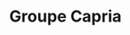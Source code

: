 ---
title: "Groupe Capria"
description: "Nous sommes un groupe qui fourni plusieurs services dans différents secteurs d'activités. Nous facilitons vos tâches grace à notre équipe jeune et dynamique."
image: "/images/capria-admin.jpg"
banner:
  title: Votre partenaire fiable et économique pour vos travaux d’externalisation
  content: Expert en outsourcing qui répond à vos besoins sur vos projets d’externalisation tout en respectant votre budget.
  image: /images/banner-art.png
  button:
    label: "Contactez Nous"
    link: "/contact"
    enable: true

# services
services:
  
  - title: "Capria Tech"
    content: "Filiale du Groupe CAPRIA crée en 2022, CAPRIA TECH est une agence digitale qui dans le domaine du Web, Programmation, Developpement d'application, Maintenance Informatique, Systeme et Reseau."
    images:
      - "/images/tech/app.png"
    button:
      enable: true
      label: Consulter
      link: /tech

  - title: "Capria Security"
    content: "Filiale du Groupe CAPRIA créée en 2022, CAPRIA Security est une agence de sécurité privée intervient dans les domaines de la Sûreté / Sécurité et de la protection rapprochée sis à Antananarivo."
    images:
      - "/images/security/police-dog.png"
    button:
      enable: true
      label: Consulter
      link: /security

  - title: "Capria Outsourcing"
    content: "Expert en outsourcing, Capria répond à vos besoins sur vos projets d'externalisation en respectant votre budget. Nous vous proposons une équipe d'experts ayant au moins 5 ans d'expérience dans chaque domaine. Chacun excelle brillamment dans chaque métier et possède de solide référence au niveau international"
    images:
      - "/images/outsourcing/outsource.png"
    button:
      enable: true
      label: Consulter
      link: /outsourcing

  - title: "Capria Event"
    content: "CAPRIA EVENT s’occupe de la conception d’un événement de A à Z. Il est en charge des préparatifs, de l’organisation logistique et matérielle d’un événement pour un client, particulier ou professionnel, du mariage au séminaire en passant par la réception, l’inauguration, etc."
    images:
      - "/images/event/opening-ceremony.png"
    button:
      enable: true
      label: Consulter
      link: /event

  - title: "Capria Agency"
    content: "Lorem ipsum dolor sit amet, consectetur adipiscing elit. Consequat tristique eget amet, tempus eu at consecttur. Leo facilisi nunc viverra tellus. Ac laoreet sit vel consquat. consectetur adipiscing elit. Consequat tristique eget amet, tempus eu at consecttur. Leo facilisi nunc viverra tellus. Ac laoreet sit vel consquat."
    images: 
      - "/images/agency/outsourcing.png"
    button:
      enable: true
      label: Consulter
      link: /agency


# workflow
workflow: 
  title: "Le meilleur groupe d'entreprise."
  image: "/images/banner.jpg"
  description: "Lorem ipsum dolor sit amet, consectetur adipiscing elit. Consequat tristique eget amet, tempus eu at consecttur."

# call_to_action
call_to_action:
  title: Prêt à collaborer?
  content: Contactez directement notre équipe pour réaliser vos projets, vos rêves.
  image: '/images/cta.png'
  button:
    enable: true
    label: "Contactez Nous"
    link: "/contact"
---